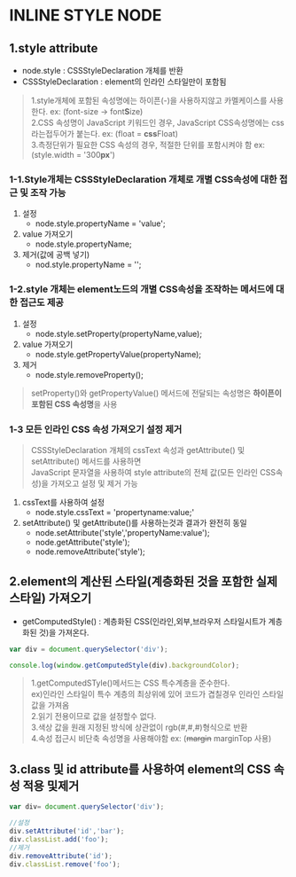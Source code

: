 # INLINE STYLE NODE

## 1.style attribute
- node.style : CSSStyleDeclaration 개체를 반환 
- CSSStyleDeclaration : element의 인라인 스타일만이 포함됨
>1.style개체에 포함된 속성명에는 하이픈(-)을 사용하지않고 카멜케이스를 사용한다. ex: (font-size -> font**S**ize)
<br>2.CSS 속성명이 JavaScript 키워드인 경우, JavaScript CSS속성명에는 css라는접두어가 붙는다. ex: (float = **css**Float)
<br>3.측정단위가 필요한 CSS 속성의 경우, 적절한 단위를 포함시켜야 함 ex: (style.width = '300**px**')

### 1-1.Style개체는 CSSStyleDeclaration 개체로 개별 CSS속성에 대한 접근 및 조작 가능
1.  설정
    - node.style.propertyName = 'value';
2.  value 가져오기
    - node.style.propertyName;
3.  제거(값에 공백 넣기)
    - nod.style.propertyName = '';

### 1-2.style 개체는 element노드의 개별 CSS속성을 조작하는 메서드에 대한 접근도 제공 
1.  설정
    - node.style.setProperty(propertyName,value);
2.  value 가져오기
    - node.style.getPropertyValue(propertyName);
3.  제거
    - node.style.removeProperty();
> setProperty()와 getPropertyValue() 메서드에 전달되는 속성명은 **하이픈이 포함된 CSS 속성명**을 사용

### 1-3 모든 인라인 CSS 속성 가져오기 설정 제거
>CSSStyleDeclaration 개체의 cssText 속성과 getAttribute() 및 setAttribute() 메서드를 사용하면 
<br>JavaScript 문자열을 사용하여 style attribute의 전체 값(모든 인라인 CSS속성)을 가져오고 설정 및 제거 가능

1.  cssText를 사용하여 설정
    - node.style.cssText = 'propertyname:value;'
2.  setAttribute() 및 getAttribute()를 사용하는것과 결과가 완전히 동일
    - node.setAttribute('style','propertyName:value');
    - node.getAttribute('style');
    - node.removeAttribute('style');

## 2.element의 계산된 스타일(계층화된 것을 포함한 실제 스타일) 가져오기
- getComputedStyle() : 계층화된 CSS(인라인,외부,브라우저 스타일시트가 계층화된 것)을 가져온다.
```javascript
var div = document.querySelector('div');

console.log(window.getComputedStyle(div).backgroundColor);
```
> 1.getComputedSTyle()메서드는 CSS 특수계층을 준수한다. <br>ex)인라인 스타일이 특수 계층의 최상위에 있어 코드가 겹칠경우 인라인 스타일값을 가져옴 <br> 2.읽기 전용이므로 값을 설정할수 없다.<br>3.색상 값을 원래 지정된 방식에 상관없이 rgb(#,#,#)형식으로 반환<br>4.속성 접근시 비단축 속성명을 사용해야함 ex: (~~margin~~ marginTop 사용)

## 3.class 및 id attribute를 사용하여 element의 CSS 속성 적용 및제거
```javascript
var div= document.querySelector('div');

//설정 
div.setAttribute('id','bar');
div.classList.add('foo');
//제거
div.removeAttribute('id');
div.classList.remove('foo');
```